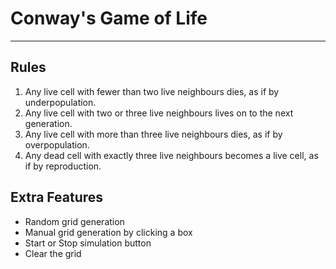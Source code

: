 # Conway's Game of Life

---

## Rules

1. Any live cell with fewer than two live neighbours dies, as if by underpopulation.
2. Any live cell with two or three live neighbours lives on to the next generation.
3. Any live cell with more than three live neighbours dies, as if by overpopulation.
4. Any dead cell with exactly three live neighbours becomes a live cell, as if by reproduction.

## Extra Features

-   Random grid generation
-   Manual grid generation by clicking a box
-   Start or Stop simulation button
-   Clear the grid
